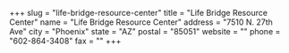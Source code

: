 +++
slug = "life-bridge-resource-center"
title = "Life Bridge Resource Center"
name = "Life Bridge Resource Center"
address = "7510 N. 27th Ave"
city = "Phoenix"
state = "AZ"
postal = "85051"
website = ""
phone = "602-864-3408"
fax = ""
+++
